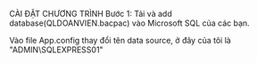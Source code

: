CÀI ĐẶT CHƯƠNG TRÌNH <space><space>
Bước 1: Tải và add database(QLDOANVIEN.bacpac) vào Microsoft SQL của các bạn.

Vào file App.config thay đổi tên data source, ở đây của tôi là "ADMIN\SQLEXPRESS01"
<connectionStrings>
    <add name="QLDOANVIENEntities" connectionString="metadata=res://*/QLDV.csdl|res://*/QLDV.ssdl|res://*/QLDV.msl;provider=System.Data.SqlClient;provider connection string=&quot;data source=ADMIN\SQLEXPRESS01;initial catalog=QLDOANVIEN;integrated security=True;MultipleActiveResultSets=True;App=EntityFramework&quot;" providerName="System.Data.EntityClient" />
  </connectionStrings>
